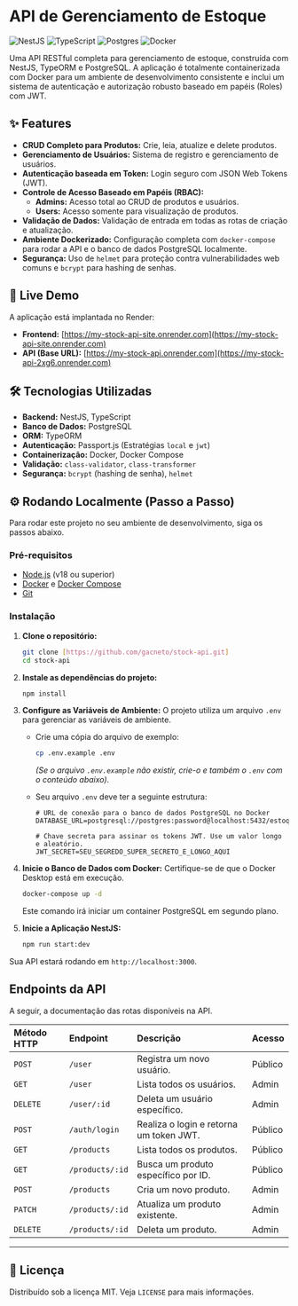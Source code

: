 # API de Gerenciamento de Estoque

![NestJS](https://img.shields.io/badge/NestJS-%23E0234E.svg?style=for-the-badge&logo=nestjs&logoColor=white) ![TypeScript](https://img.shields.io/badge/TypeScript-007ACC?style=for-the-badge&logo=typescript&logoColor=white) ![Postgres](https://img.shields.io/badge/PostgreSQL-316192?style=for-the-badge&logo=postgresql&logoColor=white) ![Docker](https://img.shields.io/badge/Docker-2496ED?style=for-the-badge&logo=docker&logoColor=white)

Uma API RESTful completa para gerenciamento de estoque, construída com NestJS, TypeORM e PostgreSQL. A aplicação é totalmente containerizada com Docker para um ambiente de desenvolvimento consistente e inclui um sistema de autenticação e autorização robusto baseado em papéis (Roles) com JWT.

## ✨ Features

- **CRUD Completo para Produtos:** Crie, leia, atualize e delete produtos.
- **Gerenciamento de Usuários:** Sistema de registro e gerenciamento de usuários.
- **Autenticação baseada em Token:** Login seguro com JSON Web Tokens (JWT).
- **Controle de Acesso Baseado em Papéis (RBAC):**
  - **Admins:** Acesso total ao CRUD de produtos e usuários.
  - **Users:** Acesso somente para visualização de produtos.
- **Validação de Dados:** Validação de entrada em todas as rotas de criação e atualização.
- **Ambiente Dockerizado:** Configuração completa com `docker-compose` para rodar a API e o banco de dados PostgreSQL localmente.
- **Segurança:** Uso de `helmet` para proteção contra vulnerabilidades web comuns e `bcrypt` para hashing de senhas.

## 🚀 Live Demo

A aplicação está implantada no Render:

* **Frontend:** [https://my-stock-api-site.onrender.com](https://my-stock-api-site.onrender.com)
* **API (Base URL):** [https://my-stock-api.onrender.com](https://my-stock-api-2xg6.onrender.com)

## 🛠️ Tecnologias Utilizadas

- **Backend:** NestJS, TypeScript
- **Banco de Dados:** PostgreSQL
- **ORM:** TypeORM
- **Autenticação:** Passport.js (Estratégias `local` e `jwt`)
- **Containerização:** Docker, Docker Compose
- **Validação:** `class-validator`, `class-transformer`
- **Segurança:** `bcrypt` (hashing de senha), `helmet`

## ⚙️ Rodando Localmente (Passo a Passo)

Para rodar este projeto no seu ambiente de desenvolvimento, siga os passos abaixo.

### Pré-requisitos

- [Node.js](https://nodejs.org/) (v18 ou superior)
- [Docker](https://www.docker.com/get-started/) e [Docker Compose](https://docs.docker.com/compose/install/)
- [Git](https://git-scm.com/)

### Instalação

1.  **Clone o repositório:**
    ```bash
    git clone [https://github.com/gacneto/stock-api.git]
    cd stock-api
    ```

2.  **Instale as dependências do projeto:**
    ```bash
    npm install
    ```

3.  **Configure as Variáveis de Ambiente:**
    O projeto utiliza um arquivo `.env` para gerenciar as variáveis de ambiente.
    * Crie uma cópia do arquivo de exemplo:
        ```bash
        cp .env.example .env
        ```
        *(Se o arquivo `.env.example` não existir, crie-o e também o `.env` com o conteúdo abaixo).*

    * Seu arquivo `.env` deve ter a seguinte estrutura:
        ```env
        # URL de conexão para o banco de dados PostgreSQL no Docker
        DATABASE_URL=postgresql://postgres:password@localhost:5432/estoque_db

        # Chave secreta para assinar os tokens JWT. Use um valor longo e aleatório.
        JWT_SECRET=SEU_SEGREDO_SUPER_SECRETO_E_LONGO_AQUI
        ```

4.  **Inicie o Banco de Dados com Docker:**
    Certifique-se de que o Docker Desktop está em execução.
    ```bash
    docker-compose up -d
    ```
    Este comando irá iniciar um container PostgreSQL em segundo plano.

5.  **Inicie a Aplicação NestJS:**
    ```bash
    npm run start:dev
    ```

Sua API estará rodando em `http://localhost:3000`.

## Endpoints da API

A seguir, a documentação das rotas disponíveis na API.

| Método HTTP | Endpoint           | Descrição                             | Acesso     |
| :---------- | :----------------- | :------------------------------------ | :--------- |
| `POST`      | `/user`            | Registra um novo usuário.             | Público    |
| `GET`       | `/user`            | Lista todos os usuários.              | Admin      |
| `DELETE`    | `/user/:id`        | Deleta um usuário específico.         | Admin      |
| `POST`      | `/auth/login`      | Realiza o login e retorna um token JWT. | Público    |
| `GET`       | `/products`        | Lista todos os produtos.              | Público    |
| `GET`       | `/products/:id`    | Busca um produto específico por ID.   | Público    |
| `POST`      | `/products`        | Cria um novo produto.                 | Admin      |
| `PATCH`     | `/products/:id`    | Atualiza um produto existente.        | Admin      |
| `DELETE`    | `/products/:id`    | Deleta um produto.                    | Admin      |

---

## 📄 Licença

Distribuído sob a licença MIT. Veja `LICENSE` para mais informações.
